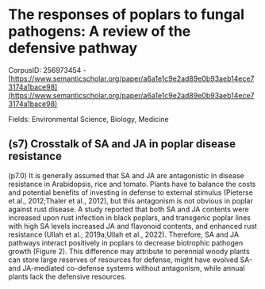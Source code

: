 # The responses of poplars to fungal pathogens: A review of the defensive pathway

CorpusID: 256973454 - [https://www.semanticscholar.org/paper/a6a1e1c9e2ad89e0b93aeb14ece73174a1bace98](https://www.semanticscholar.org/paper/a6a1e1c9e2ad89e0b93aeb14ece73174a1bace98)

Fields: Environmental Science, Biology, Medicine

## (s7) Crosstalk of SA and JA in poplar disease resistance
(p7.0) It is generally assumed that SA and JA are antagonistic in disease resistance in Arabidopsis, rice and tomato. Plants have to balance the costs and potential benefits of investing in defense to external stimulus (Pieterse et al., 2012;Thaler et al., 2012), but this antagonism is not obvious in poplar against rust disease. A study reported that both SA and JA contents were increased upon rust infection in black poplars, and transgenic poplar lines with high SA levels increased JA and flavonoid contents, and enhanced rust resistance (Ullah et al., 2019a;Ullah et al., 2022). Therefore, SA and JA pathways interact positively in poplars to decrease biotrophic pathogen growth (Figure 2). This difference may attribute to perennial woody plants can store large reserves of resources for defense, might have evolved SA-and JA-mediated co-defense systems without antagonism, while annual plants lack the defensive resources.
